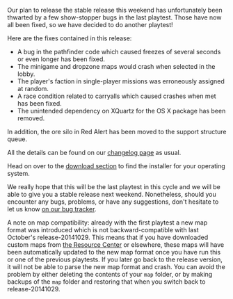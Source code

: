 Our plan to release the stable release this weekend has unfortunately been thwarted by a few show-stopper bugs in the last playtest. Those have now all been fixed, so we have decided to do another playtest!

Here are the fixes contained in this release:

  - A bug in the pathfinder code which caused freezes of several seconds or even longer has been fixed.
  - The minigame and dropzone maps would crash when selected in the lobby.
  - The player's faction in single-player missions was erroneously assigned at random.
  - A race condition related to carryalls which caused crashes when met has been fixed.
  - The unintended dependency on XQuartz for the OS X package has been removed.

In addition, the ore silo in Red Alert has been moved to the support structure queue.

All the details can be found on our [changelog page](https://github.com/OpenRA/OpenRA/wiki/Historical-Changelogs) as usual.

Head on over to the [download section](/download/) to find the installer for your operating system.

We really hope that this will be the last playtest in this cycle and we will be able to give you a stable release next weekend. Nonetheless, should you encounter any bugs, problems, or have any suggestions, don't hesitate to let us know [on our bug tracker](http://bugs.openra.net).

A note on map compatibility: already with the first playtest a new map format was introduced which is not backward-compatible with last October's release-20141029. This means that if you have downloaded custom maps from [the Resource Center](http://resource.openra.net) or elsewhere, these maps will have been automatically updated to the new map format once you have run this or one of the previous playtests. If you later go back to the release version, it will not be able to parse the new map format and crash. You can avoid the problem by either deleting the contents of your `map` folder, or by making backups of the `map` folder and restoring that when you switch back to release-20141029.
